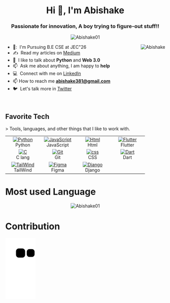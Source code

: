 <h1 align="center">Hi 👋, I'm Abishake</h1>
<h3 align="center">Passionate for innovation, A boy trying to figure-out stuff!!</h3>

<p align="center"> <img src="https://komarev.com/ghpvc/?username=Abishake01&label=Profile%20views&color=0e75b6&style=flat" alt="Abishake01" /> </p>
<a href="#Abishake01-title">
  <img src="https://github-readme-stats.vercel.app/api?username=Abishake01&show_icons=true&theme=react&count_private=true&include_all_commits=true" alt="Abishake" align="right" />
</a>

- 🏫: &nbsp;I'm Pursuing B.E CSE at JEC"26
- :writing_hand: &nbsp;Read my articles on [Medium](https://medium.com/@abishake381)
- :speech_balloon: &nbsp;I like to talk about **Python** and **Web 3.0**
- :mailbox: &nbsp;Ask me about anything, I am happy to **help**
- :computer: &nbsp;Connect with me on [LinkedIn](https://www.linkedin.com/in/abishake-t-835428257/)
- 📫 How to reach me **abishake381@gmail.com**
- :bird: &nbsp;Let's talk more in [Twitter](https://twitter.com/abishake381)


<br>

<h2 align="left" id=""vmmuthu31>Favorite Tech</h2>
> Tools, languages, and other things that I like to work with.

<table align="center">
  <tr>
     <td align="center" width="96">
      <a href="#Abishake01">
        <img src="https://upload.wikimedia.org/wikipedia/commons/thumb/c/c3/Python-logo-notext.svg/1200px-Python-logo-notext.svg.png" width="48" height="48" alt="Python" />
      </a>
      <br>Python
    </td>
    <td align="center" width="96">
      <a href="Abishake01">
        <img src="https://upload.wikimedia.org/wikipedia/commons/thumb/9/99/Unofficial_JavaScript_logo_2.svg/1024px-Unofficial_JavaScript_logo_2.svg.png" width="48" height="48" alt="JavaScript" />
      </a>
      <br>JavaScript
    </td>
    <td align="center" width="96">
      <a href="Abishake01">
        <img src="https://upload.wikimedia.org/wikipedia/commons/thumb/6/61/HTML5_logo_and_wordmark.svg/1024px-HTML5_logo_and_wordmark.svg.png" width="48" height="48" alt="Html" />
      </a>
      <br>Html
    </td>
     <td align="center" width="96">
      <a href="#Abishake01">
        <img src="https://upload.wikimedia.org/wikipedia/commons/7/79/Flutter_logo.svg" width="48" height="48" alt="Flutter" />
      </a>
      <br>Flutter
    </td>
  </tr>
  <tr>
    <td align="center" width="96"> 
      <a href="#Abishake01" >
        <img src="https://img.icons8.com/color/452/c-programming.png" width="48" height="48" alt="C" />
      </a>
      <br>C lang
    </td>
 
   <td align="center" width="96">
      <a href="#Abishake01" >
        <img src="https://upload.wikimedia.org/wikipedia/commons/thumb/3/3f/Git_icon.svg/1200px-Git_icon.svg.png" width="48" height="48" alt="Git" />
      </a>
      <br>Git
    </td>
     <td align="center" width="96">
      <a href="#Abishake01" >
        <img src="https://upload.wikimedia.org/wikipedia/commons/thumb/d/d5/CSS3_logo_and_wordmark.svg/726px-CSS3_logo_and_wordmark.svg.png" width="48" height="48" alt="css" />
      </a>
      <br>CSS
    </td>
     <td align="center" width="96">
      <a href="#Abishake01">
        <img src="https://upload.wikimedia.org/wikipedia/commons/c/c6/Dart_logo.png" width="48" height="48" alt="Dart" />
      </a>
      <br>Dart
    </td>
     
  </tr>
   <tr>
    <td align="center" width="96">
      <a href="#Abishake01">
        <img src="https://upload.wikimedia.org/wikipedia/commons/thumb/d/d5/Tailwind_CSS_Logo.svg/2048px-Tailwind_CSS_Logo.svg.png" width="48" height="48" alt="TailWind" />
      </a>
      <br>TailWind
    </td>
    
   <td align="center" width="96">
      <a href="#Abishake01">
        <img src="https://upload.wikimedia.org/wikipedia/commons/3/33/Figma-logo.svg" width="45" height="45" alt="Figma" />
      </a>
      <br>Figma
    </td>
      <td align="center" width="96">
      <a href="#Abishake01">
        <img src="https://cdn.worldvectorlogo.com/logos/django.svg" width="48" height="48" alt="Django" />
      </a>
      <br>Django
    </td>
    
  </tr>
   
    
</table>

# Most used Language
<p align='center'>
<img src="https://github-readme-stats.vercel.app/api/top-langs?username=Abishake01&show_icons=true&locale=en&layout=compact&bg_color=ffffff&title_color=000000&text_color=000000&icon_color=000000" alt="Abishake01" />
</p>

# Contribution

![snake gif](https://raw.githubusercontent.com/NagiPragalathan/NagiPragalathan/eb8842c58262cfc3019e5c91b9202948fe437254/github-contribution-grid-snake.svg)
 
<!---
Abishake01/Abishake01 is a ✨ special ✨ repository because its `README.md` (this file) appears on your GitHub profile.
You can click the Preview link to take a look at your changes.
--->
